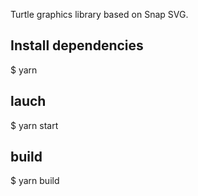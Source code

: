 Turtle graphics library based on Snap SVG.

##  Install dependencies
$ yarn

## lauch
$ yarn start

## build
$ yarn build
